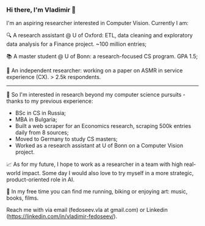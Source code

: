 ### Hi there, I'm Vladimir 👋

I'm an aspiring researcher interested in Computer Vision. Currently I am:

🔍 A research assistant @ U of Oxford: ETL, data cleaning and exploratory data analysis for a Finance project. ~100 million entries;

📚 A master student @ U of Bonn: a research-focused CS program. GPA 1.5;

📃 An independent researcher: working on a paper on ASMR in service experience (CX). > 2.5k respondents.

_____
🚈 So I'm interested in research beyond my computer science pursuits - thanks to my previous experience:
- BSc in CS in Russia;
- MBA in Bulgaria;
- Built a web scraper for an Economics research, scraping 500k entries daily from 8 sources;
- Moved to Germany to study CS masters;
- Worked as a research assistant at U of Bonn on a Computer Vision project.

📈 As for my future, I hope to work as a researcher in a team with high real-world impact. Some day I would also love to try myself in a more strategic, product-oriented role in AI.

🏃 In my free time you can find me running, biking or enjoying art: music, books, films.

Reach me with via email (fedoseev.vla at gmail.com) or Linkedin (https://linkedin.com/in/vladimir-fedoseev/).
